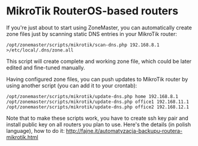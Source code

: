 # MikroTik RouterOS-based routers

If you're just about to start using ZoneMaster, you can automatically create zone files
just by scanning static DNS entries in your MikroTik router:

```
/opt/zonemaster/scripts/mikrotik/scan-dns.php 192.168.8.1 >/etc/local/.dns/zone.all
```

This script will create complete and working zone file, which could be later edited and
fine-tuned manually.

Having configured zone files, you can push updates to MikroTik router by using another
script (you can add it to your crontab):

```
/opt/zonemaster/scripts/mikrotik/update-dns.php home 192.168.8.1
/opt/zonemaster/scripts/mikrotik/update-dns.php office1 192.168.11.1
/opt/zonemaster/scripts/mikrotik/update-dns.php office2 192.168.12.1
```

Note that to make these scripts work, you have to create ssh key pair and install public
key on all routers you plan to use. Here's the details (in polish language), how to do it:
http://fajne.it/automatyzacja-backupu-routera-mikrotik.html
